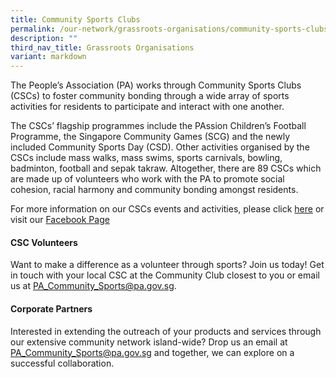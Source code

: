 ```yaml
---
title: Community Sports Clubs
permalink: /our-network/grassroots-organisations/community-sports-clubs/
description: ""
third_nav_title: Grassroots Organisations
variant: markdown
---
```

The People’s Association (PA) works through Community Sports Clubs (CSCs) to foster community bonding through a wide array of sports activities for residents to participate and interact with one another.

The CSCs’ flagship programmes include the PAssion Children’s Football Programme, the Singapore Community Games (SCG) and the newly included Community Sports Day (CSD). Other activities organised by the CSCs include mass walks, mass swims, sports carnivals, bowling, badminton, football and sepak takraw. Altogether, there are 89 CSCs which are made up of volunteers who work with the PA to promote social cohesion, racial harmony and community bonding amongst residents.

For more information on our CSCs events and activities, please click  [here](/our-programmes/community-sports) or visit our [Facebook Page](https://www.facebook.com/PACommunitySportsNetwork/)

#### CSC Volunteers
Want to make a difference as a volunteer through sports? Join us today!
Get in touch with your local CSC at the Community Club closest to you or email us at [PA_Community_Sports@pa.gov.sg](mailto:PA_Community_Sports@pa.gov.sg).

#### Corporate Partners

Interested in extending the outreach of your products and services through our extensive community network island-wide? Drop us an email at [ PA_Community_Sports@pa.gov.sg](mailto:PA_Community_Sports@pa.gov.sg) and together, we can explore on a successful collaboration.